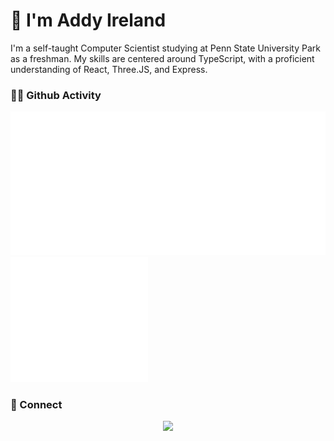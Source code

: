 # 👋 I'm Addy Ireland 

I'm a self-taught Computer Scientist studying at Penn State University Park as a freshman. My skills are centered around TypeScript, with a proficient understanding of React, Three.JS, and Express.

### 👨‍💻 Github Activity

<p align="left">
<img src="isocal.svg">
<img src="lines.svg" height="200">
</p>

### 🤝 Connect

<p align="center">
<a href="https://www.linkedin.com/in/addison-ireland-126977227"><img src='https://img.shields.io/badge/Addy_Ireland-100000?style=for-the-badge&logo=Linkedin&logoColor=white&labelColor=0072B1&color=0072B1&'
width="50%" >
</a>
</p>

<!--
**addyire/addyire** is a ✨ _special_ ✨ repository because its `README.md` (this file) appears on your GitHub profile.

Here are some ideas to get you started:

- 🔭 I’m currently working on ...
- 🌱 I’m currently learning ...
- 👯 I’m looking to collaborate on ...
- 🤔 I’m looking for help with ...
- 💬 Ask me about ...
- 📫 How to reach me: ...
- 😄 Pronouns: ...
- ⚡ Fun fact: ...

-->
